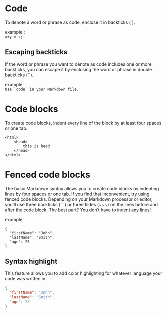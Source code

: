 # Code

To denote a word or phrase as code, enclose it in backticks (`).

example :   
`x+y = z;`


## Escaping backticks

If the word or phrase you want to denote as code includes one or more backticks, you can escape it by enclosing the word or phrase in double backticks (``).

example:  
``Use `code` in your Markdown file.``

# Code blocks

To create code blocks, indent every line of the block by at least four spaces or one tab.

    <html>
        <head> 
            this is head
        </head>
    </html>


# Fenced code blocks

The basic Markdown syntax allows you to create code blocks by indenting lines by four spaces or one tab. If you find that inconvenient, try using fenced code blocks. Depending on your Markdown processor or editor, you’ll use three backticks (```) or three tildes (~~~) on the lines before and after the code block. The best part? You don’t have to indent any lines!

example:

```
{
  "firstName": "John",
  "lastName": "Smith",
  "age": 25
}
```
## Syntax highlight
This feature allows you to add color highlighting for whatever language your code was written in.

```json
{
  "firstName": "John",
  "lastName": "Smith",
  "age": 25
}
```


